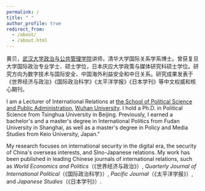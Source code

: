 ```yaml
---
permalink: /
title: " "
author_profile: true
redirect_from: 
  - /about/
  - /about.html
---
```


黄贝，[武汉大学政治与公共管理学院](https://www.pspa.whu.edu.cn/index.htm)讲师，清华大学国际关系学系博士。曾获复旦大学国际政治专业学士、硕士学位，日本庆应大学政策与媒体研究科硕士学位。研究方向为数字技术与国际安全、中国海外利益安全和中日关系。研究成果发表于《世界经济与政治》《国际政治科学》《太平洋学报》《日本学刊》等中文权威和核心期刊。

I am a Lecturer of International Relations at [the School of Political Science and Public Adiministration](https://www.pspa.whu.edu.cn/index.htm), [Wuhan University](https://en.whu.edu.cn/). I hold a Ph.D. in Political Science from Tsinghua University in Beijing. Previously, I earned a bachelor's and a master's degree in International Politics from Fudan University in Shanghai, as well as a master's degree in Policy and Media Studies from Keio University, Japan."

My research focuses on international security in the digital era, the security of China's overseas interests, and Sino-Japanese relations. My work has been published in leading Chinese journals of international relations, such as *World Economics and Politics*（《世界经济与政治》）, *Quarterly Journal of International Political*（《国际政治科学》）, *Pacific Journal*（《太平洋学报》）, and *Japanese Studies*（《日本学刊》）.
